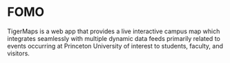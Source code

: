 # FOMO
TigerMaps is a web app that provides a live interactive campus map which integrates seamlessly with multiple dynamic data feeds primarily related to events occurring at Princeton University of interest to students, faculty, and visitors.


